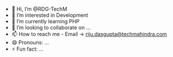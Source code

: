 - 👋 Hi, I’m @RDG-TechM
- 👀 I’m interested in Development
- 🌱 I’m currently learning PHP
- 💞️ I’m looking to collaborate on ...
- 📫 How to reach me - Email -> riju.dasgupta@techmahindra.com
- 😄 Pronouns: ...
- ⚡ Fun fact: ...

<!---
RDG-TechM/RDG-TechM is a ✨ special ✨ repository because its `README.md` (this file) appears on your GitHub profile.
You can click the Preview link to take a look at your changes.
--->
